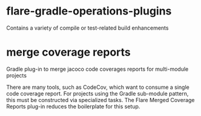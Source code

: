 # flare-gradle-operations-plugins

Contains a variety of compile or test-related build enhancements

# merge coverage reports

Gradle plug-in to merge jacoco code coverages reports for multi-module projects

There are many tools, such as CodeCov, which want to consume a single code coverage report. For projects using the Gradle sub-module pattern, this must be constructed via specialized tasks. The Flare Merged Coverage Reports plug-in reduces the boilerplate for this setup.
